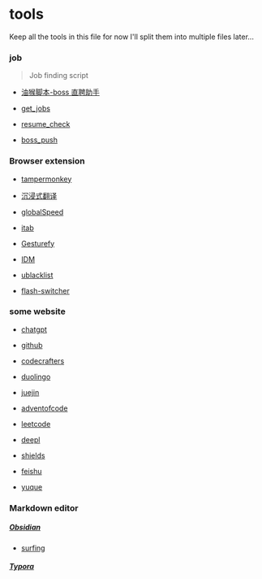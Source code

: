 # tools

Keep all the tools in this file for now
I'll split them into multiple files later...

### job

> Job finding script

- [油猴脚本-boss 直聘助手](https://greasyfork.org/zh-CN/scripts/491340-boss%E7%9B%B4%E8%81%98%E5%8A%A9%E6%89%8B)

- [get_jobs](https://github.com/loks666/get_jobs)

- [resume_check](https://greasyfork.org/zh-CN/scripts/421425-resume-check)

- [boss_push](https://github.com/yongjiu8/boss_push)

### Browser extension

- [tampermonkey](https://www.tampermonkey.net/index.php)

- [沉浸式翻译](https://immersivetranslate.com/zh-Hans/)

- [globalSpeed](https://github.com/polywock/globalSpeed)

- [itab](https://www.itab.link/)

- [Gesturefy](https://github.com/Robbendebiene/Gesturefy)

- [IDM](https://www.internetdownloadmanager.com/)

- [ublacklist](https://iorate.github.io/ublacklist/docs/getting-started)

- [flash-switcher](https://github.com/codeartx/flash-switcher)

### some website

- [chatgpt](https://chatgpt.com/)

- [github](https://github.com/)

- [codecrafters](https://app.codecrafters.io/)

- [duolingo](http://www.duolingo.cn/)

- [juejin](https://juejin.cn/)

- [adventofcode](https://adventofcode.com/)

- [leetcode](https://leetcode.cn/)

- [deepl](https://www.deepl.com/zh/translator)

- [shields](https://shields.io)

- [feishu](https://www.feishu.cn/)

- [yuque](https://www.yuque.com/)

### Markdown editor

##### [Obsidian](https://obsidian.md/)

- [surfing](https://github.com/PKM-er/Obsidian-Surfing)

##### [Typora](https://typora.io/)
